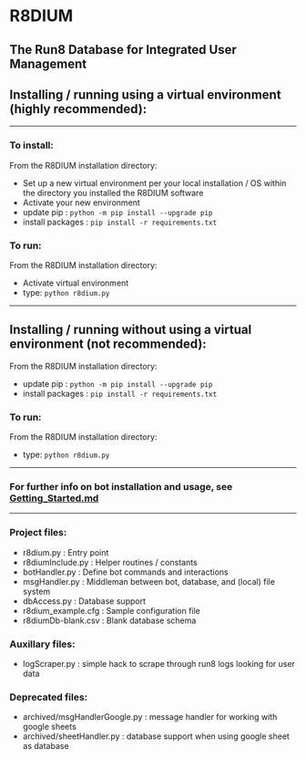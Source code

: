 # R8DIUM

## The Run8 Database for Integrated User Management

## Installing / running using a virtual environment (highly recommended):
------------
### To install:
From the R8DIUM installation directory:
* Set up a new virtual environment per your local installation / OS within the directory you installed the R8DIUM software
* Activate your new environment
* update pip : `python -m pip install --upgrade pip`
* install packages : `pip install -r requirements.txt`

### To run:
From the R8DIUM installation directory:
* Activate virtual environment
* type: `python r8dium.py`
------------
## Installing / running without using a virtual environment (not recommended):

From the R8DIUM installation directory:
* update pip : `python -m pip install --upgrade pip`
* install packages : `pip install -r requirements.txt`

### To run:
From the R8DIUM installation directory:
* type: `python r8dium.py`
------------
### For further info on bot installation and usage, see [Getting_Started.md](Getting_Started.md)

---------

### Project files:

* r8dium.py : Entry point
* r8diumInclude.py : Helper routines / constants
* botHandler.py : Define bot commands and interactions
* msgHandler.py : Middleman between bot, database, and (local) file system
* dbAccess.py   : Database support
* r8dium_example.cfg : Sample configuration file
* r8diumDb-blank.csv : Blank database schema


### Auxillary files:

* logScraper.py  : simple hack to scrape through run8 logs looking for user data


### Deprecated files:

* archived/msgHandlerGoogle.py  : message handler for working with google sheets
* archived/sheetHandler.py  : database support when using google sheet as database



